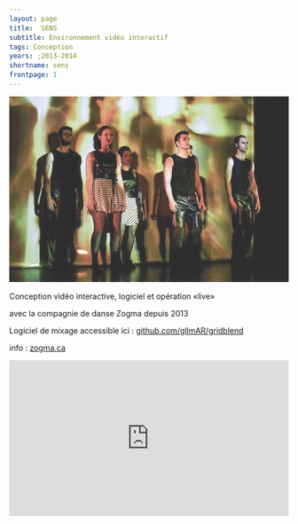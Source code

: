 ```yaml
---
layout: page
title:  SENS
subtitle: Environnement vidéo interactif
tags: Conception
years: ;2013-2014
shortname: sens
frontpage: 1
---
```

![sens](img_sens_01.jpg)

Conception vidéo interactive, logiciel et opération «live»

avec la compagnie de danse Zogma depuis 2013

Logiciel de mixage accessible ici :
[github.com/gllmAR/gridblend](https://github.com/gllmAR/gridblend)

info : [zogma.ca](http://www.zogma.ca/#!sens-2013/c1czz)



<iframe src="https://player.vimeo.com/video/67103127?title=0&byline=0&portrait=0" width="100%" height="281" frameborder="0" webkitallowfullscreen mozallowfullscreen allowfullscreen></iframe>
